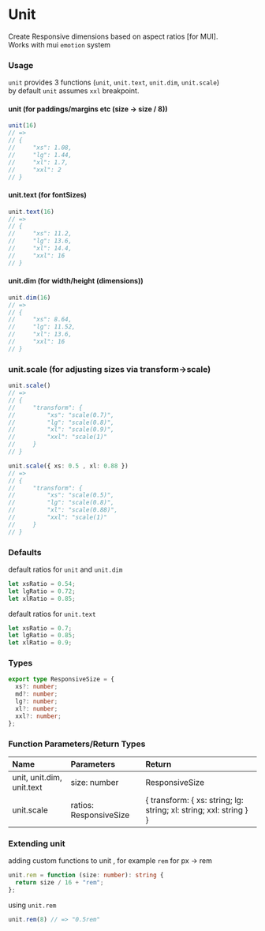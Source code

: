 # Unit
Create Responsive dimensions based on aspect ratios [for MUI].  
Works with mui `emotion` system


### Usage
`unit` provides 3 functions (`unit`, `unit.text`, `unit.dim`, `unit.scale`)  
by default `unit` assumes `xxl` breakpoint.

#### unit (for paddings/margins etc (size -> size / 8))
```typescript
unit(16)
// => 
// {
//     "xs": 1.08,
//     "lg": 1.44,
//     "xl": 1.7,
//     "xxl": 2
// }
```

#### unit.text (for fontSizes)
```typescript
unit.text(16)
// => 
// {
//     "xs": 11.2,
//     "lg": 13.6,
//     "xl": 14.4,
//     "xxl": 16
// }
```

#### unit.dim (for width/height (dimensions))
```typescript
unit.dim(16)
// => 
// {
//     "xs": 8.64,
//     "lg": 11.52,
//     "xl": 13.6,
//     "xxl": 16
// }
```

### unit.scale (for adjusting sizes via transform->scale)
```typescript
unit.scale()
// =>
// {
//     "transform": {
//         "xs": "scale(0.7)",
//         "lg": "scale(0.8)",
//         "xl": "scale(0.9)",
//         "xxl": "scale(1)"
//     }
// }

unit.scale({ xs: 0.5 , xl: 0.88 })
// =>
// {
//     "transform": {
//         "xs": "scale(0.5)",
//         "lg": "scale(0.8)",
//         "xl": "scale(0.88)",
//         "xxl": "scale(1)"
//     }
// }
```

### Defaults
default ratios for `unit` and `unit.dim`
```typescript
let xsRatio = 0.54;
let lgRatio = 0.72;
let xlRatio = 0.85;
```

default ratios for `unit.text`
```typescript
let xsRatio = 0.7;
let lgRatio = 0.85;
let xlRatio = 0.9;
```

### Types
```typescript
export type ResponsiveSize = {
  xs?: number;
  md?: number;
  lg?: number;
  xl?: number;
  xxl?: number;
};
```

### Function Parameters/Return Types
| Name                      | Parameters             | Return                                                             |
|:--------------------------|:-----------------------|:-------------------------------------------------------------------|
| unit, unit.dim, unit.text | size: number           | ResponsiveSize                                                     |
| unit.scale                | ratios: ResponsiveSize | { transform: { xs: string; lg: string; xl: string; xxl: string } } |

### Extending unit
adding custom functions to unit , for example `rem` for px -> rem
```typescript
unit.rem = function (size: number): string {
  return size / 16 + "rem";
};
```
using `unit.rem`
```typescript
unit.rem(8) // => "0.5rem"
```
